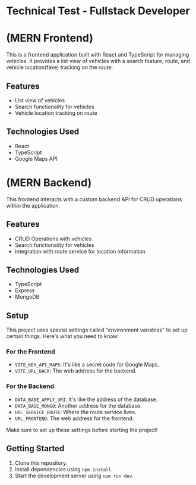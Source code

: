 # Technical Test - Fullstack Developer

# (MERN Frontend)
This is a frontend application built with React and TypeScript for managing vehicles. It provides a list view of vehicles with a search feature, route, and vehicle location(fake) tracking on the route.

## Features
- List view of vehicles
- Search functionality for vehicles
- Vehicle location tracking on route

## Technologies Used
- React
- TypeScript
- Google Maps API

# (MERN Backend)
This frontend interacts with a custom backend API for CRUD operations within the application.

## Features
- CRUD Operations with vehicles
- Search functionality for vehicles
- Integration with route service for location information

## Technologies Used
- TypeScript
- Express
- MongoDB

## Setup

This project uses special settings called "environment variables" to set up certain things. Here's what you need to know:

### For the Frontend
- `VITE_KEY_API_MAPS`: It's like a secret code for Google Maps.
- `VITE_URL_BACK`: The web address for the backend.

### For the Backend
- `DATA_BASE_APPLY_URI`: It's like the address of the database.
- `DATA_BASE_MONGO`: Another address for the database.
- `URL_SERVICE_ROUTE`: Where the route service lives.
- `URL_FRONTEND`: The web address for the frontend.

Make sure to set up these settings before starting the project!

## Getting Started
1. Clone this repository.
2. Install dependencies using `npm install`.
3. Start the development server using `npm run dev`.
